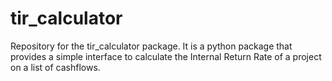 # tir_calculator
Repository for the tir_calculator package. It is a python package that provides a simple interface to calculate the Internal Return Rate of a project  on a list of cashflows.
